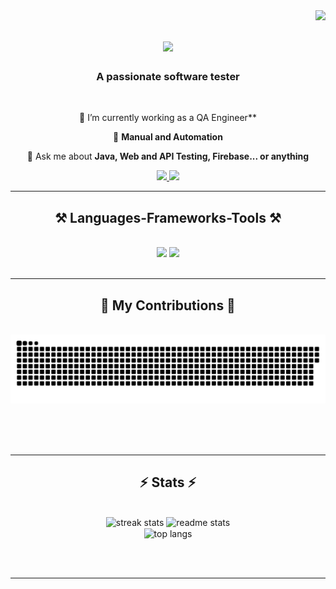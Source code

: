 <img align="right" src="https://visitor-badge.laobi.icu/badge?page_id=lisarahmanita.lisarahmanita" />

<h1 align="center">
    <img src="https://readme-typing-svg.herokuapp.com/?font=Righteous&size=35&center=true&vCenter=true&width=500&height=70&duration=4000&color=DB7093&lines=Hi+There!+👋;+I'm+Lisa+Rahmanita!;" />
</h1>

<h3 align="center">A passionate software tester</h3>

<br/>

<div align="center">
 
 🔭 I’m currently working as a QA Engineer**
 
 🌱 **Manual and Automation**

💬 Ask me about **Java, Web and API Testing, Firebase... or anything**

 </div>
 
<div align="center"> 
  <a href="mailto:lisarahmanitaa@gmail.com">
    <img src="https://img.shields.io/badge/Gmail-333333?style=for-the-badge&logo=gmail&logoColor=red" />
  </a>
  <a href="https://linkedin.com/in/lisa-rahmanita" target="_blank">
    <img src="https://img.shields.io/badge/LinkedIn-0077B5?style=for-the-badge&logo=linkedin&logoColor=white" target="_blank" />
  </a>
</div>

 <hr/>
 
<h2 align="center">⚒️ Languages-Frameworks-Tools ⚒️</h2>
<br/>
<div align="center">
    <img src="https://skillicons.dev/icons?i=java,js,selenium,postman,mysql,idea,github,flutter,git" />
    <img src="https://skillicons.dev/icons?i=python,firebase,html,css,vscode" /><br>
</div>

<br/>
<hr/>

<div align="center">
  <h2>🐍 My Contributions 🐍</h2>
  <br>
  <img alt="snake eating my contributions" src="https://raw.githubusercontent.com/lisarahmanita/lisarahmanita/output/github-contribution-grid-snake.svg" />
  
  <br/><br/><br/>
</div>

<hr/>

<h2 align="center">⚡ Stats ⚡</h2>
<br>
<div align=center>
  <img width=390 src="https://streak-stats.demolab.com/?user=lisarahmanita&count_private=true&theme=rose_pine&border_radius=10" alt="streak stats"/>
  <img width=390 src="https://github-readme-stats.vercel.app/api?username=lisarahmanita&count_private=true&show_icons=true&theme=rose_pine&rank_icon=github&border_radius=10" alt="readme stats" />
  <br/>
  <img width=325 align="center" src="https://github-readme-stats.vercel.app/api/top-langs/?username=salesp07&hide=HTML&langs_count=8&layout=compact&theme=rose_pine&border_radius=10&size_weight=0.5&count_weight=0.5&exclude_repo=github-readme-stats" alt="top langs" />
</div>

<br/><br/>

<hr/>

<br/>
<br/>
